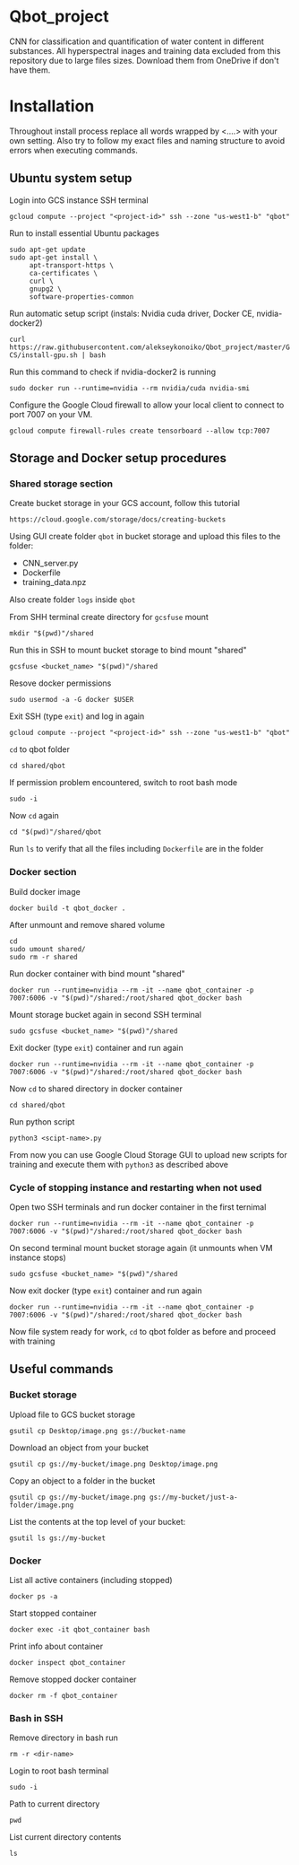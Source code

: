 # Qbot_project
CNN for classification and quantification of water content in different substances. 
All hyperspectral inages and training data excluded from this repository due to large files sizes. 
Download them from OneDrive if don't have them.

# Installation
Throughout install process replace all words wrapped by <....> with your own setting. Also try to follow my exact files and naming structure to avoid errors when executing commands.
## Ubuntu system setup
Login into GCS instance SSH terminal

`gcloud compute --project "<project-id>" ssh --zone "us-west1-b" "qbot"`

Run to install essential Ubuntu packages
```
sudo apt-get update
sudo apt-get install \
     apt-transport-https \
     ca-certificates \
     curl \
     gnupg2 \
     software-properties-common
```

Run automatic setup script (instals: Nvidia cuda driver, Docker CE, nvidia-docker2)

`curl https://raw.githubusercontent.com/alekseykonoiko/Qbot_project/master/GCS/install-gpu.sh | bash`

Run this command to check if nvidia-docker2 is running

`sudo docker run --runtime=nvidia --rm nvidia/cuda nvidia-smi`

Configure the Google Cloud firewall to allow your local client to connect to port 7007 on your VM.

`gcloud compute firewall-rules create tensorboard --allow tcp:7007`
## Storage and Docker setup procedures

### Shared storage section

Create bucket storage in your GCS account, follow this tutorial

`https://cloud.google.com/storage/docs/creating-buckets`

Using GUI create folder `qbot` in bucket storage and upload this files to the folder:
-   CNN_server.py
-   Dockerfile
-   training_data.npz

Also create folder `logs` inside `qbot` 

From SHH terminal create directory for `gcsfuse` mount

`mkdir "$(pwd)"/shared`

Run this in SSH to mount bucket storage to bind mount "shared"

`gcsfuse <bucket_name> "$(pwd)"/shared`

Resove docker permissions

`sudo usermod -a -G docker $USER`

Exit SSH (type `exit`) and log in again

`gcloud compute --project "<project-id>" ssh --zone "us-west1-b" "qbot"`

`cd` to qbot folder

`cd shared/qbot`

If permission problem encountered, switch to root bash mode

`sudo -i`

Now `cd` again

`cd "$(pwd)"/shared/qbot`

Run `ls` to verify that all the files including `Dockerfile` are in the folder

### Docker section

Build docker image

 `docker build -t qbot_docker .`

After unmount and remove shared volume
```
cd
sudo umount shared/
sudo rm -r shared
```

Run docker container with bind mount "shared"

`docker run --runtime=nvidia --rm -it --name qbot_container -p 7007:6006 -v "$(pwd)"/shared:/root/shared qbot_docker bash`

Mount storage bucket again in second SSH terminal

`sudo gcsfuse <bucket_name> "$(pwd)"/shared`

Exit docker (type `exit`) container and run again

`docker run --runtime=nvidia --rm -it --name qbot_container -p 7007:6006 -v "$(pwd)"/shared:/root/shared qbot_docker bash`

Now `cd` to shared directory in docker container

`cd shared/qbot`

Run python script

`python3 <scipt-name>.py`

From now you can use Google Cloud Storage GUI to upload new scripts for training and execute them with `python3` as described above

### Cycle of stopping instance and restarting when not used

Open two SSH terminals and run docker container in the first ternimal

`docker run --runtime=nvidia --rm -it --name qbot_container -p 7007:6006 -v "$(pwd)"/shared:/root/shared qbot_docker bash`

On second terminal mount bucket storage again (it unmounts when VM instance stops)

`sudo gcsfuse <bucket_name> "$(pwd)"/shared`

Now exit docker (type `exit`) container and run again

`docker run --runtime=nvidia --rm -it --name qbot_container -p 7007:6006 -v "$(pwd)"/shared:/root/shared qbot_docker bash`

Now file system ready for work, `cd` to qbot folder as before and proceed with training

## Useful commands

### Bucket storage

Upload file to GCS bucket storage

`gsutil cp Desktop/image.png gs://bucket-name`

Download an object from your bucket

`gsutil cp gs://my-bucket/image.png Desktop/image.png`

Copy an object to a folder in the bucket

`gsutil cp gs://my-bucket/image.png gs://my-bucket/just-a-folder/image.png`

List the contents at the top level of your bucket:

`gsutil ls gs://my-bucket`

### Docker
List all active containers (including stopped)

`docker ps -a`

Start stopped container

`docker exec -it qbot_container bash`

Print info about container

`docker inspect qbot_container`

Remove stopped docker container

`docker rm -f qbot_container`

### Bash in SSH
Remove directory in bash run

`rm -r <dir-name>`

Login to root bash terminal

`sudo -i`

Path to current directory

`pwd`

List current directory contents

`ls`


